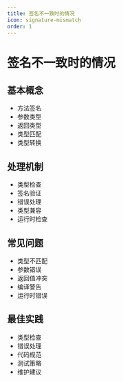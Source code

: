 ```yaml
---
title: 签名不一致时的情况
icon: signature-mismatch
order: 1
---
```


# 签名不一致时的情况

## 基本概念
- 方法签名
- 参数类型
- 返回类型
- 类型匹配
- 类型转换

## 处理机制
- 类型检查
- 签名验证
- 错误处理
- 类型兼容
- 运行时检查

## 常见问题
- 类型不匹配
- 参数错误
- 返回值冲突
- 编译警告
- 运行时错误

## 最佳实践
- 类型检查
- 错误处理
- 代码规范
- 测试策略
- 维护建议
